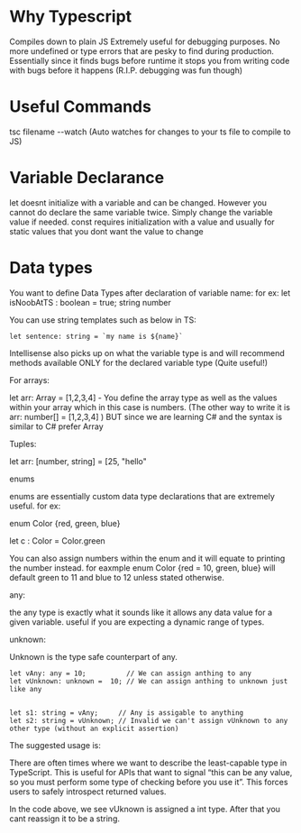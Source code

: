 # Why Typescript

Compiles down to plain JS
Extremely useful for debugging purposes. No more undefined or type errors that are pesky to find during production. Essentially since it finds bugs before runtime it stops you from writing code with bugs before it happens (R.I.P. debugging was fun though) 

# Useful Commands

tsc filename --watch (Auto watches for changes to your ts file to compile to JS)

# Variable Declarance

let doesnt initialize with a variable and can be changed. However you cannot do declare the same variable twice. Simply change the variable value if needed.
const requires initialization with a value and usually for static values that you dont want the value to change

# Data types

You want to define Data Types after declaration of variable name:
    for ex:
        let isNoobAtTS : boolean = true;
                         string
                         number 

You can use string templates such as below in TS:

    let sentence: string = `my name is ${name}`

Intellisense also picks up on what the variable type is and will recommend methods available ONLY for the declared variable type (Quite useful!)

For arrays:

let arr: Array<numbers> = [1,2,3,4] - You define the array type as well as the values within your array which in this case is numbers. (The other way to write it is arr:   number[] = [1,2,3,4] ) BUT since we are learning C# and the syntax is similar to C# prefer Array<numbers> 

Tuples:

let arr: [number, string] = [25, "hello"

enums

enums are essentially custom data type declarations that are extremely useful. 
    for ex: 

enum Color {red, green, blue}

let c : Color = Color.green 

You can also assign numbers within the enum and it will equate to printing the number instead.  for eaxmple
enum Color {red = 10, green, blue} will default green to 11 and blue to 12 unless stated otherwise.

any:

the any type is exactly what it sounds like it allows any data value for a given variable. useful if you are expecting a dynamic range of types.

unknown:

Unknown is the type safe counterpart of any. 

```
let vAny: any = 10;          // We can assign anthing to any
let vUnknown: unknown =  10; // We can assign anthing to unknown just like any 


let s1: string = vAny;     // Any is assigable to anything 
let s2: string = vUnknown; // Invalid we can't assign vUnknown to any other type (without an explicit assertion)
```

The suggested usage is:

There are often times where we want to describe the least-capable type in TypeScript. This is useful for APIs that want to signal “this can be any value, so you must perform some type of checking before you use it”. This forces users to safely introspect returned values.

In the code above, we see vUknown is assigned a int type. After that you cant reassign it to be a string. 



